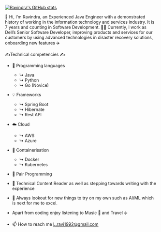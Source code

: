 
[![Ravindra's GitHub stats](https://github-readme-stats.vercel.app/api?username=ravindra7)](https://github.com/anuraghazra/github-readme-stats)

👋 Hi, I’m Ravindra, an Experienced Java Engineer with a demonstrated history of working in the information technology and services industry.
It is 7 years and counting in Software Development. 🧑‍💻
Currently, I work as Dell’s Senior Software Developer, improving products and services for our customers by using advanced technologies in disaster recovery solutions, onboarding new features ✈️

✍️Technical competencies ✍️
- 🎿 Programming languages
  - ↳ Java
  - ↳ Python
  - ↳ Go (Novice)
- 💡 Frameworks
  - ↳ Spring Boot
  - ↳ Hibernate
  - ↳ Rest API
- ☁️ Cloud
  - ↳ AWS
  - ↳ Azure
- 🌱 Containerisation
  - ↳ Docker
  - ↳ Kubernetes

- 🤝 Pair Programming
- 📖 Technical Content Reader as well as stepping towards writing with the experience

- 👀 Always lookout for new things to try on my own such as AI/ML which is next for me to excel.

- Apart from coding enjoy listening to Music 🎵 and Travel ✈️

- 📫 How to reach me L.ravi1992@gmail.com

<!---
Ravindra7/Ravindra7 is a ✨ special ✨ repository because its `README.md` (this file) appears on your GitHub profile.
You can click the Preview link to take a look at your changes.
--->
